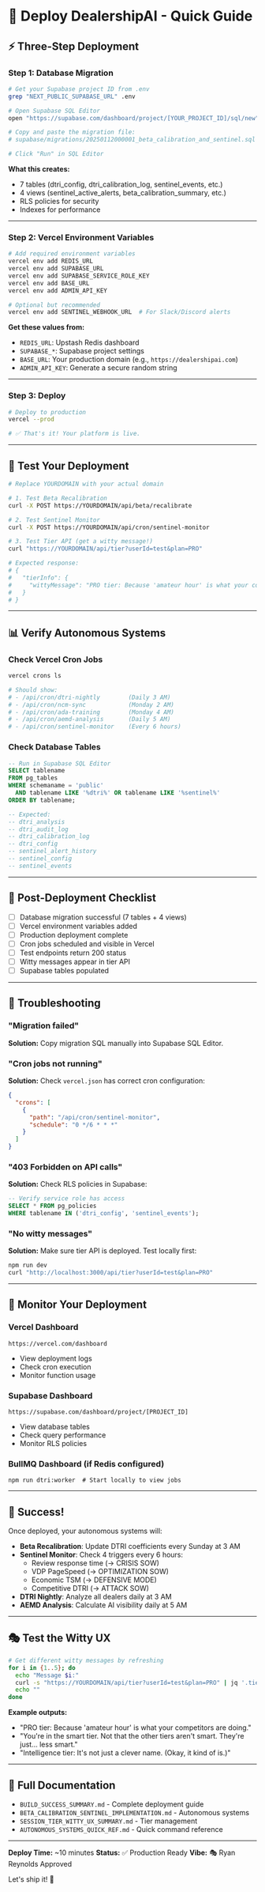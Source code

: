 # 🚀 Deploy DealershipAI - Quick Guide

## ⚡ Three-Step Deployment

### Step 1: Database Migration
```bash
# Get your Supabase project ID from .env
grep "NEXT_PUBLIC_SUPABASE_URL" .env

# Open Supabase SQL Editor
open "https://supabase.com/dashboard/project/[YOUR_PROJECT_ID]/sql/new"

# Copy and paste the migration file:
# supabase/migrations/20250112000001_beta_calibration_and_sentinel.sql

# Click "Run" in SQL Editor
```

**What this creates:**
- 7 tables (dtri_config, dtri_calibration_log, sentinel_events, etc.)
- 4 views (sentinel_active_alerts, beta_calibration_summary, etc.)
- RLS policies for security
- Indexes for performance

---

### Step 2: Vercel Environment Variables
```bash
# Add required environment variables
vercel env add REDIS_URL
vercel env add SUPABASE_URL
vercel env add SUPABASE_SERVICE_ROLE_KEY
vercel env add BASE_URL
vercel env add ADMIN_API_KEY

# Optional but recommended
vercel env add SENTINEL_WEBHOOK_URL  # For Slack/Discord alerts
```

**Get these values from:**
- `REDIS_URL`: Upstash Redis dashboard
- `SUPABASE_*`: Supabase project settings
- `BASE_URL`: Your production domain (e.g., `https://dealershipai.com`)
- `ADMIN_API_KEY`: Generate a secure random string

---

### Step 3: Deploy
```bash
# Deploy to production
vercel --prod

# ✅ That's it! Your platform is live.
```

---

## 🧪 Test Your Deployment

```bash
# Replace YOURDOMAIN with your actual domain

# 1. Test Beta Recalibration
curl -X POST https://YOURDOMAIN/api/beta/recalibrate

# 2. Test Sentinel Monitor
curl -X POST https://YOURDOMAIN/api/cron/sentinel-monitor

# 3. Test Tier API (get a witty message!)
curl "https://YOURDOMAIN/api/tier?userId=test&plan=PRO"

# Expected response:
# {
#   "tierInfo": {
#     "wittyMessage": "PRO tier: Because 'amateur hour' is what your competitors are doing."
#   }
# }
```

---

## 📊 Verify Autonomous Systems

### Check Vercel Cron Jobs
```bash
vercel crons ls

# Should show:
# - /api/cron/dtri-nightly        (Daily 3 AM)
# - /api/cron/ncm-sync            (Monday 2 AM)
# - /api/cron/ada-training        (Monday 4 AM)
# - /api/cron/aemd-analysis       (Daily 5 AM)
# - /api/cron/sentinel-monitor    (Every 6 hours)
```

### Check Database Tables
```sql
-- Run in Supabase SQL Editor
SELECT tablename
FROM pg_tables
WHERE schemaname = 'public'
  AND tablename LIKE '%dtri%' OR tablename LIKE '%sentinel%'
ORDER BY tablename;

-- Expected:
-- dtri_analysis
-- dtri_audit_log
-- dtri_calibration_log
-- dtri_config
-- sentinel_alert_history
-- sentinel_config
-- sentinel_events
```

---

## 🎯 Post-Deployment Checklist

- [ ] Database migration successful (7 tables + 4 views)
- [ ] Vercel environment variables added
- [ ] Production deployment complete
- [ ] Cron jobs scheduled and visible in Vercel
- [ ] Test endpoints return 200 status
- [ ] Witty messages appear in tier API
- [ ] Supabase tables populated

---

## 🐛 Troubleshooting

### "Migration failed"
**Solution:** Copy migration SQL manually into Supabase SQL Editor.

### "Cron jobs not running"
**Solution:** Check `vercel.json` has correct cron configuration:
```json
{
  "crons": [
    {
      "path": "/api/cron/sentinel-monitor",
      "schedule": "0 */6 * * *"
    }
  ]
}
```

### "403 Forbidden on API calls"
**Solution:** Check RLS policies in Supabase:
```sql
-- Verify service role has access
SELECT * FROM pg_policies
WHERE tablename IN ('dtri_config', 'sentinel_events');
```

### "No witty messages"
**Solution:** Make sure tier API is deployed. Test locally first:
```bash
npm run dev
curl "http://localhost:3000/api/tier?userId=test&plan=PRO"
```

---

## 📱 Monitor Your Deployment

### Vercel Dashboard
```
https://vercel.com/dashboard
```
- View deployment logs
- Check cron execution
- Monitor function usage

### Supabase Dashboard
```
https://supabase.com/dashboard/project/[PROJECT_ID]
```
- View database tables
- Check query performance
- Monitor RLS policies

### BullMQ Dashboard (if Redis configured)
```
npm run dtri:worker  # Start locally to view jobs
```

---

## 🎉 Success!

Once deployed, your autonomous systems will:

- **Beta Recalibration**: Update DTRI coefficients every Sunday at 3 AM
- **Sentinel Monitor**: Check 4 triggers every 6 hours:
  - Review response time (→ CRISIS SOW)
  - VDP PageSpeed (→ OPTIMIZATION SOW)
  - Economic TSM (→ DEFENSIVE MODE)
  - Competitive DTRI (→ ATTACK SOW)
- **DTRI Nightly**: Analyze all dealers daily at 3 AM
- **AEMD Analysis**: Calculate AI visibility daily at 5 AM

---

## 🎭 Test the Witty UX

```bash
# Get different witty messages by refreshing
for i in {1..5}; do
  echo "Message $i:"
  curl -s "https://YOURDOMAIN/api/tier?userId=test&plan=PRO" | jq '.tierInfo.wittyMessage'
  echo ""
done
```

**Example outputs:**
- "PRO tier: Because 'amateur hour' is what your competitors are doing."
- "You're in the smart tier. Not that the other tiers aren't smart. They're just... less smart."
- "Intelligence tier: It's not just a clever name. (Okay, it kind of is.)"

---

## 📖 Full Documentation

- `BUILD_SUCCESS_SUMMARY.md` - Complete deployment guide
- `BETA_CALIBRATION_SENTINEL_IMPLEMENTATION.md` - Autonomous systems
- `SESSION_TIER_WITTY_UX_SUMMARY.md` - Tier management
- `AUTONOMOUS_SYSTEMS_QUICK_REF.md` - Quick command reference

---

**Deploy Time:** ~10 minutes
**Status:** ✅ Production Ready
**Vibe:** 🎭 Ryan Reynolds Approved

Let's ship it! 🚀
